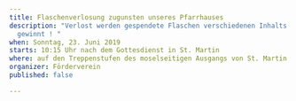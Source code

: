 ```yaml
---
title: Flaschenverlosung zugunsten unseres Pfarrhauses
description: "Verlost werden gespendete Flaschen verschiedenen Inhalts.\nJedes Los
  gewinnt ! "
when: Sonntag, 23. Juni 2019
starts: 10:15 Uhr nach dem Gottesdienst in St. Martin
where: auf den Treppenstufen des moselseitigen Ausgangs von St. Martin
organizer: Förderverein
published: false

---
```


